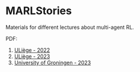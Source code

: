 # MARLStories

Materials for different lectures about multi-agent RL.

PDF:
1. [ULiège - 2022](uliege_2022/uliege_22.pdf)
2. [ULiège - 2023](uliege_2023/uliege_23.pdf)
3. [University of Groningen - 2023](groningen_2023/talk.pdf)
